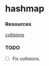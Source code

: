 # hashmap

### Resources
[collisions](https://stackoverflow.com/a/19691998/7363348)


### TODO
- [ ] Fix collisions.
